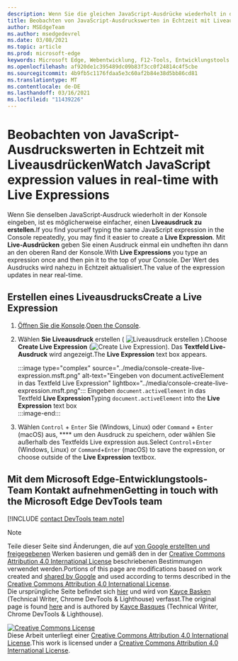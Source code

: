 ```yaml
---
description: Wenn Sie die gleichen JavaScript-Ausdrücke wiederholt in die Konsole eingeben, versuchen Sie es stattdessen mit Live-Ausdrücken.
title: Beobachten von JavaScript-Ausdruckswerten in Echtzeit mit Liveausdrücken
author: MSEdgeTeam
ms.author: msedgedevrel
ms.date: 03/08/2021
ms.topic: article
ms.prod: microsoft-edge
keywords: Microsoft Edge, Webentwicklung, F12-Tools, Entwicklungstools
ms.openlocfilehash: af920de1c395489dc09b83f3cc0f24814c4f5cbe
ms.sourcegitcommit: 4b9fb5c1176fdaa5e3c60af2b84e38d5bb86cd81
ms.translationtype: MT
ms.contentlocale: de-DE
ms.lasthandoff: 03/16/2021
ms.locfileid: "11439226"
---
```

<!-- Copyright Kayce Basques 

   Licensed under the Apache License, Version 2.0 (the "License");
   you may not use this file except in compliance with the License.
   You may obtain a copy of the License at

       https://www.apache.org/licenses/LICENSE-2.0

   Unless required by applicable law or agreed to in writing, software
   distributed under the License is distributed on an "AS IS" BASIS,
   WITHOUT WARRANTIES OR CONDITIONS OF ANY KIND, either express or implied.
   See the License for the specific language governing permissions and
   limitations under the License.  -->

# <a name="watch-javascript-expression-values-in-real-time-with-live-expressions"></a><span data-ttu-id="78a06-104">Beobachten von JavaScript-Ausdruckswerten in Echtzeit mit Liveausdrücken</span><span class="sxs-lookup"><span data-stu-id="78a06-104">Watch JavaScript expression values in real-time with Live Expressions</span></span>  

<span data-ttu-id="78a06-105">Wenn Sie denselben JavaScript-Ausdruck wiederholt in der Konsole eingeben, ist es möglicherweise einfacher, einen **Liveausdruck zu erstellen.**</span><span class="sxs-lookup"><span data-stu-id="78a06-105">If you find yourself typing the same JavaScript expression in the Console repeatedly, you may find it easier to create a **Live Expression**.</span></span>  <span data-ttu-id="78a06-106">Mit **Live-Ausdrücken** geben Sie einen Ausdruck einmal ein undheften ihn dann an den oberen Rand der Konsole.</span><span class="sxs-lookup"><span data-stu-id="78a06-106">With **Live Expressions** you type an expression once and then pin it to the top of your Console.</span></span>  <span data-ttu-id="78a06-107">Der Wert des Ausdrucks wird nahezu in Echtzeit aktualisiert.</span><span class="sxs-lookup"><span data-stu-id="78a06-107">The value of the expression updates in near real-time.</span></span>  

## <a name="create-a-live-expression"></a><span data-ttu-id="78a06-108">Erstellen eines Liveausdrucks</span><span class="sxs-lookup"><span data-stu-id="78a06-108">Create a Live Expression</span></span>  

1.  <span data-ttu-id="78a06-109">[Öffnen Sie die Konsole][DevToolsConsoleReferenceOpenConsole].</span><span class="sxs-lookup"><span data-stu-id="78a06-109">[Open the Console][DevToolsConsoleReferenceOpenConsole].</span></span>  
1.  <span data-ttu-id="78a06-110">Wählen **Sie Liveausdruck** erstellen \( ![ Liveausdruck ](../media/create-live-expression-icon.msft.png) erstellen \).</span><span class="sxs-lookup"><span data-stu-id="78a06-110">Choose **Create Live Expression** \(![Create Live Expression](../media/create-live-expression-icon.msft.png)\).</span></span>  <span data-ttu-id="78a06-111">Das **Textfeld Live-Ausdruck** wird angezeigt.</span><span class="sxs-lookup"><span data-stu-id="78a06-111">The **Live Expression** text box appears.</span></span>  
    
    :::image type="complex" source="../media/console-create-live-expression.msft.png" alt-text="Eingeben von document.activeElement in das Textfeld Live Expression" lightbox="../media/console-create-live-expression.msft.png":::
       <span data-ttu-id="78a06-113">Eingeben `document.activeElement` in das Textfeld **Live Expression**</span><span class="sxs-lookup"><span data-stu-id="78a06-113">Typing `document.activeElement` into the **Live Expression** text box</span></span>  
    :::image-end:::  
    
1.  <span data-ttu-id="78a06-114">Wählen `Control` + `Enter` Sie \(Windows, Linux\) oder `Command` + `Enter` \(macOS\) aus, \*\*\*\* um den Ausdruck zu speichern, oder wählen Sie außerhalb des Textfelds Live expression aus.</span><span class="sxs-lookup"><span data-stu-id="78a06-114">Select `Control`+`Enter` \(Windows, Linux\) or `Command`+`Enter` \(macOS\) to save the expression, or choose outside of the **Live Expression** textbox.</span></span>  

## <a name="getting-in-touch-with-the-microsoft-edge-devtools-team"></a><span data-ttu-id="78a06-115">Mit dem Microsoft Edge-Entwicklungstools-Team Kontakt aufnehmen</span><span class="sxs-lookup"><span data-stu-id="78a06-115">Getting in touch with the Microsoft Edge DevTools team</span></span>  

[!INCLUDE [contact DevTools team note](../includes/contact-devtools-team-note.md)]  

<!-- links -->  

[DevToolsConsoleReferenceOpenConsole]: ./reference.md#open-the-console "Öffnen Sie die Konsole – Konsolenreferenz | Microsoft Docs"  

> [!NOTE]
> <span data-ttu-id="78a06-117">Teile dieser Seite sind Änderungen, die auf [von Google erstellten und freigegebenen][GoogleSitePolicies] Werken basieren und gemäß den in der [Creative Commons Attribution 4.0 International License][CCA4IL] beschriebenen Bestimmungen verwendet werden.</span><span class="sxs-lookup"><span data-stu-id="78a06-117">Portions of this page are modifications based on work created and [shared by Google][GoogleSitePolicies] and used according to terms described in the [Creative Commons Attribution 4.0 International License][CCA4IL].</span></span>  
> <span data-ttu-id="78a06-118">Die ursprüngliche Seite befindet sich [hier](https://developers.google.com/web/tools/chrome-devtools/console/live-expressions) und wird von [Kayce Basken][KayceBasques] \(Technical Writer, Chrome DevTools \& Lighthouse\) verfasst.</span><span class="sxs-lookup"><span data-stu-id="78a06-118">The original page is found [here](https://developers.google.com/web/tools/chrome-devtools/console/live-expressions) and is authored by [Kayce Basques][KayceBasques] \(Technical Writer, Chrome DevTools \& Lighthouse\).</span></span>  

[![Creative Commons License][CCby4Image]][CCA4IL]  
<span data-ttu-id="78a06-120">Diese Arbeit unterliegt einer [Creative Commons Attribution 4.0 International License][CCA4IL].</span><span class="sxs-lookup"><span data-stu-id="78a06-120">This work is licensed under a [Creative Commons Attribution 4.0 International License][CCA4IL].</span></span>  

[CCA4IL]: https://creativecommons.org/licenses/by/4.0  
[CCby4Image]: https://i.creativecommons.org/l/by/4.0/88x31.png  
[GoogleSitePolicies]: https://developers.google.com/terms/site-policies  
[KayceBasques]: https://developers.google.com/web/resources/contributors/kaycebasques  
